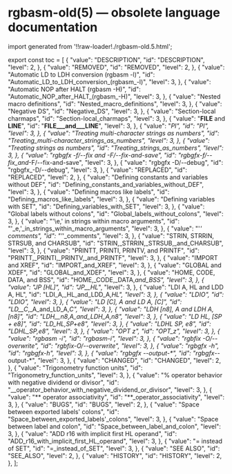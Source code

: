 # rgbasm-old(5) — obsolete language documentation

import generated from '!!raw-loader!./rgbasm-old.5.html';

<div className="manual-text" dangerouslySetInnerHTML={{ __html: generated }} />

export const toc = [
{
	"value": "DESCRIPTION",
	"id": "DESCRIPTION",
	"level": 2,
},
{
	"value": "REMOVED",
	"id": "REMOVED",
	"level": 2,
},
{
	"value": "Automatic LD to LDH conversion (rgbasm -l)",
	"id": "Automatic_LD_to_LDH_conversion_(rgbasm_-l)",
	"level": 3,
},
{
	"value": "Automatic NOP after HALT (rgbasm -H)",
	"id": "Automatic_NOP_after_HALT_(rgbasm_-H)",
	"level": 3,
},
{
	"value": "Nested macro definitions",
	"id": "Nested_macro_definitions",
	"level": 3,
},
{
	"value": "Negative DS",
	"id": "Negative_DS",
	"level": 3,
},
{
	"value": "Section-local charmaps",
	"id": "Section-local_charmaps",
	"level": 3,
},
{
	"value": "__FILE__ and __LINE__",
	"id": "__FILE___and___LINE__",
	"level": 3,
},
{
	"value": "_PI",
	"id": "_PI",
	"level": 3,
},
{
	"value": "Treating multi-character strings as numbers",
	"id": "Treating_multi-character_strings_as_numbers",
	"level": 3,
},
{
	"value": "Treating strings as numbers",
	"id": "Treating_strings_as_numbers",
	"level": 3,
},
{
	"value": "rgbgfx -f/--fix and -F/--fix-and-save",
	"id": "rgbgfx_-f/--fix_and_-F/--fix-and-save",
	"level": 3,
},
{
	"value": "rgbgfx -D/--debug",
	"id": "rgbgfx_-D/--debug",
	"level": 3,
},
{
	"value": "REPLACED",
	"id": "REPLACED",
	"level": 2,
},
{
	"value": "Defining constants and variables without DEF",
	"id": "Defining_constants_and_variables_without_DEF",
	"level": 3,
},
{
	"value": "Defining macros like labels",
	"id": "Defining_macros_like_labels",
	"level": 3,
},
{
	"value": "Defining variables with SET",
	"id": "Defining_variables_with_SET",
	"level": 3,
},
{
	"value": "Global labels without colons",
	"id": "Global_labels_without_colons",
	"level": 3,
},
{
	"value": "'\e,' in strings within macro arguments",
	"id": "'_e,'_in_strings_within_macro_arguments",
	"level": 3,
},
{
	"value": "'*' comments",
	"id": "'*'_comments",
	"level": 3,
},
{
	"value": "STRIN, STRRIN, STRSUB, and CHARSUB",
	"id": "STRIN,_STRRIN,_STRSUB,_and_CHARSUB",
	"level": 3,
},
{
	"value": "PRINTT, PRINTI, PRINTV, and PRINTF",
	"id": "PRINTT,_PRINTI,_PRINTV,_and_PRINTF",
	"level": 3,
},
{
	"value": "IMPORT and XREF",
	"id": "IMPORT_and_XREF",
	"level": 3,
},
{
	"value": "GLOBAL and XDEF",
	"id": "GLOBAL_and_XDEF",
	"level": 3,
},
{
	"value": "HOME, CODE, DATA, and BSS",
	"id": "HOME,_CODE,_DATA,_and_BSS",
	"level": 3,
},
{
	"value": "JP [HL]",
	"id": "JP__HL_",
	"level": 3,
},
{
	"value": "LDI A, HL and LDD A, HL",
	"id": "LDI_A,_HL_and_LDD_A,_HL",
	"level": 3,
},
{
	"value": "LDIO",
	"id": "LDIO",
	"level": 3,
},
{
	"value": "LD [C], A and LD A, [C]",
	"id": "LD__C_,_A_and_LD_A,__C_",
	"level": 3,
},
{
	"value": "LDH [n8], A and LDH A, [n8]",
	"id": "LDH__n8_,_A_and_LDH_A,__n8_",
	"level": 3,
},
{
	"value": "LD HL, [SP + e8]",
	"id": "LD_HL,__SP_+_e8_",
	"level": 3,
},
{
	"value": "LDHL SP, e8",
	"id": "LDHL_SP,_e8",
	"level": 3,
},
{
	"value": "OPT z",
	"id": "OPT_z",
	"level": 3,
},
{
	"value": "rgbasm -i",
	"id": "rgbasm_-i",
	"level": 3,
},
{
	"value": "rgbfix -O/--overwrite",
	"id": "rgbfix_-O/--overwrite",
	"level": 3,
},
{
	"value": "rgbgfx -h",
	"id": "rgbgfx_-h",
	"level": 3,
},
{
	"value": "rgbgfx --output-*",
	"id": "rgbgfx_--output-*",
	"level": 3,
},
{
	"value": "CHANGED",
	"id": "CHANGED",
	"level": 2,
},
{
	"value": "Trigonometry function units",
	"id": "Trigonometry_function_units",
	"level": 3,
},
{
	"value": "% operator behavior with negative dividend or divisor",
	"id": "__operator_behavior_with_negative_dividend_or_divisor",
	"level": 3,
},
{
	"value": "** operator associativity",
	"id": "**_operator_associativity",
	"level": 3,
},
{
	"value": "BUGS",
	"id": "BUGS",
	"level": 2,
},
{
	"value": "Space between exported labels' colons",
	"id": "Space_between_exported_labels'_colons",
	"level": 3,
},
{
	"value": "Space between label and colon",
	"id": "Space_between_label_and_colon",
	"level": 3,
},
{
	"value": "ADD r16 with implicit first HL operand",
	"id": "ADD_r16_with_implicit_first_HL_operand",
	"level": 3,
},
{
	"value": "= instead of SET",
	"id": "=_instead_of_SET",
	"level": 3,
},
{
	"value": "SEE ALSO",
	"id": "SEE_ALSO",
	"level": 2,
},
{
	"value": "HISTORY",
	"id": "HISTORY",
	"level": 2,
},
];
